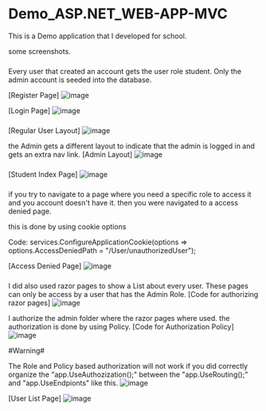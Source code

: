# Demo_ASP.NET_WEB-APP-MVC

This is a Demo application that I developed for school.


some screenshots.


###
Every user that created an account gets the user role student.
Only the admin account is seeded into the database.

[Register Page]
![image](https://user-images.githubusercontent.com/48015605/128919484-d2019841-7f70-4c1e-b082-f8a5849ccf23.png)

[Login Page]
![image](https://user-images.githubusercontent.com/48015605/128918943-0c69c462-89fc-4157-9c2a-859ff70540f3.png)


###

[Regular User Layout]
![image](https://user-images.githubusercontent.com/48015605/128920095-6269d35e-5cbb-4a57-aaa1-fca47ada5d52.png)

the Admin gets a different layout to indicate that the admin is logged in and gets an extra nav link.
[Admin Layout]
![image](https://user-images.githubusercontent.com/48015605/128920303-bd112225-9d21-493a-a74e-3cd8a09540a6.png)

###
[Student Index Page]
![image](https://user-images.githubusercontent.com/48015605/128920913-47f4cbc1-a22b-4bfd-915c-c76a81b25a97.png)

###
if you try to navigate to a page where you need a specific role to access it and you account doesn't have it. then you were navigated to a access denied page.

this is done by using cookie options

Code:
             services.ConfigureApplicationCookie(options => options.AccessDeniedPath = "/User/unauthorizedUser");


[Access Denied Page]
![image](https://user-images.githubusercontent.com/48015605/128921024-2da588af-33af-4fad-99ae-979754e4f34d.png)


###
I did also used razor pages to show a List about every user. These pages can only be access by a user that has the Admin Role.
[Code for authorizing razor pages]
![image](https://user-images.githubusercontent.com/48015605/128927750-bd38411b-1394-4228-92fd-cfe26b6e5e63.png)

I authorize the admin folder where the razor pages where used. the authorization is done by using Policy.
[Code for Authorization Policy]
![image](https://user-images.githubusercontent.com/48015605/128928279-cc6de5c6-e3c2-4f36-874b-d5d4795e659d.png)

#Warning#

The Role and Policy based authorization will not work if you did correctly organize the "app.UseAuthozization();" between the "app.UseRouting();" and "app.UseEndpionts"
like this.
![image](https://user-images.githubusercontent.com/48015605/128928496-2c66990c-8da7-497e-a84b-264057ec8e4f.png)



[User List Page]
 ![image](https://user-images.githubusercontent.com/48015605/128927127-5f387f87-ad0a-4360-a449-489ee78c3129.png)






